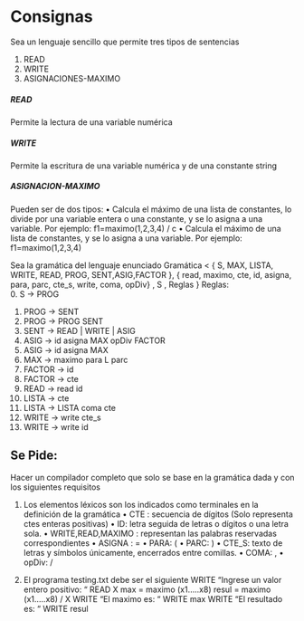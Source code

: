 
# Consignas 
Sea un lenguaje sencillo que permite tres tipos de sentencias 
1)	READ 
2)	WRITE  
3)	ASIGNACIONES-MAXIMO 

##### READ 
Permite la lectura de una variable numérica 
##### WRITE 
Permite la escritura de una variable numérica y de una constante string 
##### ASIGNACION-MAXIMO 
Pueden ser de dos tipos: 
•	Calcula el máximo de una lista de constantes, lo divide por una variable entera o una constante, y se lo asigna a una variable. Por ejemplo:   f1=maximo(1,2,3,4)   / c 
•	Calcula el máximo de una lista de constantes, y se lo asigna a una variable. Por ejemplo:   
f1=maximo(1,2,3,4)    
 
 
Sea la gramática del lenguaje enunciado 
Gramática < { S, MAX, LISTA, WRITE, READ, PROG, SENT,ASIG,FACTOR },  { read, maximo, cte, id, asigna, para, parc, cte_s, write, coma, opDiv} , S , Reglas } 
Reglas:  
0.	S → PROG 
1.	PROG → SENT 
2.	PROG → PROG SENT 
3.	SENT → READ | WRITE | ASIG 
4.	ASIG → id asigna MAX   opDiv FACTOR 
5.	ASIG → id asigna MAX    
6.	MAX →  maximo para L parc   
7.	FACTOR →   id  
8.	FACTOR →  cte 
9.	READ → read id 
10.	LISTA → cte 
11.	LISTA → LISTA coma cte 
12.	WRITE → write cte_s 
13.	WRITE → write id 

## Se Pide:
Hacer un compilador completo que solo se base en la gramática dada y con los siguientes requisitos 
1)	Los elementos léxicos son los indicados como terminales en la definición de la gramática • 	CTE : secuencia de dígitos (Solo representa ctes enteras positivas) 
•	ID: letra seguida de letras o dígitos o una letra sola. 
•	WRITE,READ,MAXIMO : representan las palabras reservadas correspondientes 
•	ASIGNA :  = 
•	PARA: ( 
•	PARC: ) 
•	CTE_S:  texto de letras y símbolos únicamente, encerrados entre comillas. 
•	COMA: , 
•	opDiv: / 
 
2)	El programa testing.txt debe ser el siguiente 
	 	 	WRITE “Ingrese un valor entero positivo: “ 
READ X max = maximo (x1…..x8)   resul = maximo (x1…..x8)  / X 
	 	 	WRITE “El maximo es: “ 
	 	 	WRITE max 
WRITE “El resultado es: “ 
	 	 	WRITE resul 
